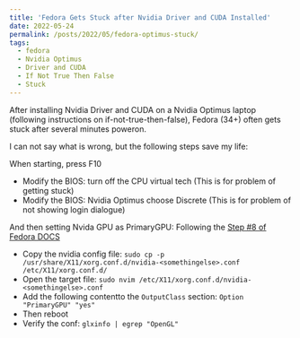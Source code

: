 ```yaml
---
title: 'Fedora Gets Stuck after Nvidia Driver and CUDA Installed'
date: 2022-05-24
permalink: /posts/2022/05/fedora-optimus-stuck/
tags:
  - fedora
  - Nvidia Optimus
  - Driver and CUDA
  - If Not True Then False
  - Stuck
---
```


After installing Nvidia Driver and CUDA on
a Nvidia Optimus laptop (following instructions on if-not-true-then-false),
Fedora (34+) often gets stuck after several minutes poweron.

I can not say what is wrong, but the following steps save my life:

When starting, press F10
- Modify the BIOS: turn off the CPU virtual tech (This is for problem of getting stuck)
- Modify the BIOS: Nvidia Optimus choose Discrete (This is for problem of not showing login dialogue)

And then setting Nvida GPU as PrimaryGPU:
Following the [Step #8 of Fedora DOCS](https://docs.fedoraproject.org/en-US/quick-docs/how-to-set-nvidia-as-primary-gpu-on-optimus-based-laptops/)
- Copy the nvidia config file: `sudo cp -p /usr/share/X11/xorg.conf.d/nvidia-<somethingelse>.conf /etc/X11/xorg.conf.d/`
- Open the target file: `sudo nvim /etc/X11/xorg.conf.d/nvidia-<somethingelse>.conf`
- Add the following contentto the `OutputClass` section: `Option "PrimaryGPU" "yes"`
- Then reboot
- Verify the conf: `glxinfo | egrep "OpenGL"`
